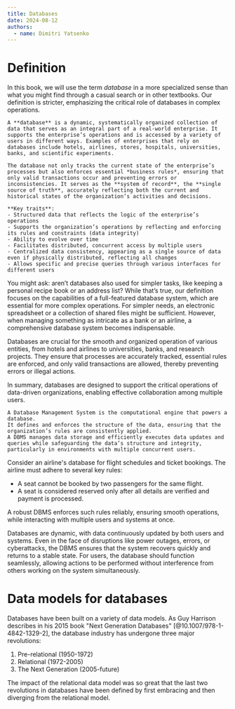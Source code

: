 ```yaml
---
title: Databases
date: 2024-08-12
authors:
  - name: Dimitri Yatsenko
---
```


# Definition
In this book, we will use the term *database* in a more specialized sense than what you might find through a casual search or in other textbooks. Our definition is stricter, emphasizing the critical role of databases in complex operations.

```{card} Database
A **database** is a dynamic, systematically organized collection of data that serves as an integral part of a real-world enterprise. It supports the enterprise’s operations and is accessed by a variety of users in different ways. Examples of enterprises that rely on databases include hotels, airlines, stores, hospitals, universities, banks, and scientific experiments.

The database not only tracks the current state of the enterprise’s processes but also enforces essential *business rules*, ensuring that only valid transactions occur and preventing errors or inconsistencies. It serves as the **system of record**, the **single source of truth**, accurately reflecting both the current and historical states of the organization’s activities and decisions.

**Key traits**:
- Structured data that reflects the logic of the enterprise’s operations
- Supports the organization’s operations by reflecting and enforcing its rules and constraints (data integrity)
- Ability to evolve over time
- Facilitates distributed, concurrent access by multiple users
- Centralized data consistency, appearing as a single source of data even if physically distributed, reflecting all changes
- Allows specific and precise queries through various interfaces for different users
```

You might ask: aren’t databases also used for simpler tasks, like keeping a personal recipe book or an address list? While that’s true, our definition focuses on the capabilities of a full-featured database system, which are essential for more complex operations. For simpler needs, an electronic spreadsheet or a collection of shared files might be sufficient. However, when managing something as intricate as a bank or an airline, a comprehensive database system becomes indispensable.

Databases are crucial for the smooth and organized operation of various entities, from hotels and airlines to universities, banks, and research projects. They ensure that processes are accurately tracked, essential rules are enforced, and only valid transactions are allowed, thereby preventing errors or illegal actions.

In summary, databases are designed to support the critical operations of data-driven organizations, enabling effective collaboration among multiple users.

```{card} Database Management Systems (DBMS)
A Database Management System is the computational engine that powers a database.
It defines and enforces the structure of the data, ensuring that the organization’s rules are consistently applied.
A DBMS manages data storage and efficiently executes data updates and queries while safeguarding the data’s structure and integrity, particularly in environments with multiple concurrent users.
```
Consider an airline's database for flight schedules and ticket bookings. The airline must adhere to several key rules:

* A seat cannot be booked by two passengers for the same flight.
* A seat is considered reserved only after all details are verified and payment is processed.

A robust DBMS enforces such rules reliably, ensuring smooth operations, while interacting with multiple users and systems at once.

Databases are dynamic, with data continuously updated by both users and systems. Even in the face of disruptions like power outages, errors, or cyberattacks, the DBMS ensures that the system recovers quickly and returns to a stable state. For users, the database should function seamlessly, allowing actions to be performed without interference from others working on the system simultaneously.

# Data models for databases
Databases have been built on a variety of data models. 
As Guy Harrison describes in his 2015 book "Next Generation Databases" [@10.1007/978-1-4842-1329-2], the database industry has undergone three major revolutions:
1. Pre-relational (1950-1972)
2. Relational (1972-2005)
3. The Next Generation (2005-future)

The impact of the relational data model was so great that the last two revolutions in databases have been defined by first embracing and then diverging from the relational model.
